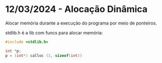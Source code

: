 # 12/03/2024 - Alocação Dinâmica

Alocar memória durante a execução do programa por meio de ponteiros.

stdlib.h é a lib com funcs para alocar memória:

```cpp
#include <stdlib.h>

int *p;
p = (int*) calloc (1, sizeof(int))
```
